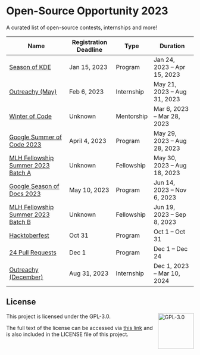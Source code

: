 # Open-Source Opportunity 2023
A curated list of open-source contests, internships and more!

| Name | Registration Deadline | Type | Duration |
| ---- | --------------------- | ---- | -------- |
| [Season of KDE](https://season.kde.org/) | Jan 15, 2023 | Program | Jan 24, 2023 – Apr 15, 2023 |
| [Outreachy (May)](https://www.outreachy.org/) | Feb 6, 2023 | Internship | May 21, 2023 – Aug 31, 2023 |
| [Winter of Code](https://winterofcode.com/) | Unknown | Mentorship | Mar 6, 2023 – Mar 28, 2023 |
| [Google Summer of Code 2023](https://summerofcode.withgoogle.com/) | April 4, 2023 | Program | May 29, 2023 – Aug 28, 2023 |
| [MLH Fellowship Summer 2023 Batch A](https://fellowship.mlh.io/) | Unknown | Fellowship | May 30, 2023 – Aug 18, 2023 |
| [Google Season of Docs 2023](https://developers.google.com/season-of-docs) | May 10, 2023 | Program | Jun 14, 2023 – Nov 6, 2023 |
| [MLH Fellowship Summer 2023 Batch B](https://fellowship.mlh.io/) | Unknown | Fellowship | Jun 19, 2023 – Sep 8, 2023 |
| [Hacktoberfest](https://hacktoberfest.com/participation/) | Oct 31 | Program | Oct 1 – Oct 31 |
| [24 Pull Requests](https://24pullrequests.com/) | Dec 1 | Program | Dec 1 – Dec 24 |
| [Outreachy (December)](https://www.outreachy.org/) | Aug 31, 2023 | Internship | Dec 1, 2023 – Mar 10, 2024 |

## License

<a href="https://opensource.org/license/gpl-3-0/">
  <img align="right" height="96" alt="GPL-3.0" src="https://upload.wikimedia.org/wikipedia/commons/9/93/GPLv3_Logo.svg" />
</a>

This project is licensed under the GPL-3.0.

The full text of the license can be accessed via [this link](https://opensource.org/license/gpl-3-0/) and is also included in the LICENSE file of this project.
